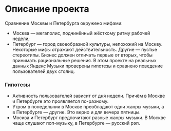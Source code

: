 # Описание проекта

Сравнение Москвы и Петербурга окружено мифами:
* Москва — мегаполис, подчинённый жёсткому ритму рабочей недели;
* Петербург — город своеобразной культуры, непохожий на Москву.
Некоторые мифы отражают действительность. Другие — пустые стереотипы. Бизнес должен отличать первые от вторых, чтобы принимать рациональные решения. В этом проекте на реальных данных Яндекс Музыки проверены гипотезы и сравнено поведение пользователей двух столиц.

### Гипотезы
* Активность пользователей зависит от дня недели. Причём в Москве и Петербурге это проявляется по-разному.
* Утром в понедельник в Москве преобладают одни жанры музыки, а в Петербурге — другие. Это верно и для вечера пятницы.
* Москва и Петербург предпочитают разные жанры музыки. В Москве чаще слушают поп-музыку, в Петербурге — русский рэп.
